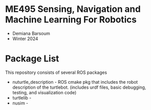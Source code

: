 # ME495 Sensing, Navigation and Machine Learning For Robotics
* Demiana Barsoum
* Winter 2024
# Package List
This repository consists of several ROS packages
- nuturtle_description - ROS cmake pkg that includes the robot description of the turtlebot. (includes urdf files, basic debugging, testing, and visualization code)
- turtlelib -
- nusim - 
